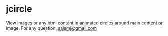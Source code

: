 # jcircle
View images or any html content in animated circles around main content or image.
For any question ,salamj@gmail.com
